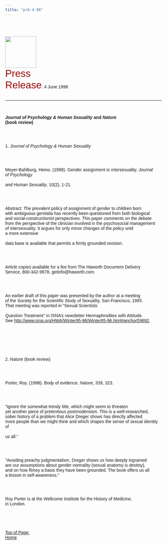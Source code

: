 ```yaml
---
title: "pr6-4-98"
---
```


<br><br>

<IMG SRC="/img/logo100.gif" HEIGHT="101" WIDTH="100" NATURALSIZEFLAG="0" ALIGN="BOTTOM" /> <br> <FONT FACE="Arial,Helvetica"><FONT COLOR="#990000" SIZE="+3">Press<br>Release</FONT>: 4 June 1998<A NAME="top"></A> <BR /><br>

<HR ALIGN="LEFT" />

<BR /><br><B><I>Journal of Psychology & Human Sexuality</I> and <I>Nature</I><br>(book review)</B></P><br><br>

<P>
  1. <I>Journal of Psychology & Human Sexuality</I>
</P><br><br>

<P>
  Meyer-Bahlburg, Heino. (1998). Gender assignment in intersexuality. <I>Journal<br>of Psychology</I> <BR /><br><I>and Human Sexuality</I>, 10(2), 1-21.
</P><br><br>

<P>
  Abstract: The prevalent policy of assignment of gender to children born<br>with ambiguous genitalia has recently been questioned from both biological<br>and social-constructionist perspectives. This paper comments on the debate<br>from the perspective of the clinician involved in the psychosocial management<br>of intersexuality. It argues for only minor changes of the policy until<br>a more extensive <BR /><br>data base is available that permits a firmly grounded revision.
</P><br><br>

<P>
  Article copies available for a fee from The Haworth Document Delivery<br>Service, 800-342-9678, getinfo@haworth.com.
</P><br><br>

<P>
  An earlier draft of this paper was presented by the author at a meeting<br>of the Society for the Scientific Study of Sexuality, San Francisco, 1995.<br>That meeting was reported in "Sexual Scientists <BR /><br> Question Treatment" in <span class="caps">ISNA</span>&#8217;s newsletter Hermaphrodites with Attitude. <br> See <A HREF="http://www.isna.org/newsletter/winter95-96/winter95-96.html#anchor59692">http://www.isna.org/HWA/Winter95-96/Winter95-96.html#anchor59692</A>. <br> <BR /><br>&nbsp;
</P><br><br>

<P>
  2. Nature (book review)
</P><br><br>

<P>
  Porter, Roy. (1998). Body of evidence. <I>Nature</I>, 339, 323.
</P><br><br>

<P>
  "Ignore the somewhat trendy title, which might seem to threaten<br>yet another piece of pretentious postmodernism. This is a well-researched,<br>sober history of a problem that Alice Dreger shows has directly affected<br>more people than we might think and which shapes the sense of sexual identity<br>of <BR /><br>us all."
</P><br><br>

<P>
  "Avoiding preachy judgmentalism, Dreger shows us how deeply ingrained<br>are our assumptions about gender normality (sexual anatomy is destiny),<br>and on how flimsy a basis they have been grounded. The book offers us all<br>a lesson in self-awareness."
</P><br><br>

<P>
  Roy Porter is at the Wellcome Institute for the History of Medicine,<br>in London.
</P><br><br>

<P>
  &nbsp;&nbsp;&nbsp;&nbsp;&nbsp;&nbsp;&nbsp;&nbsp;&nbsp;&nbsp;&nbsp;&nbsp;&nbsp;&nbsp;&nbsp;&nbsp;&nbsp;&nbsp;&nbsp;&nbsp;&nbsp;&nbsp;&nbsp;&nbsp;&nbsp;&nbsp;&nbsp;&nbsp;&nbsp;&nbsp;&nbsp;&nbsp;&nbsp;&nbsp;&nbsp;&nbsp;&nbsp;&nbsp;&nbsp;&nbsp;&nbsp;&nbsp;&nbsp;&nbsp;&nbsp;&nbsp;<br><A HREF="#top">Top of Page&nbsp;</A>&nbsp;&nbsp;&nbsp;&nbsp;&nbsp;&nbsp;&nbsp;&nbsp;&nbsp;&nbsp;&nbsp;&nbsp;&nbsp;&nbsp;&nbsp;&nbsp;&nbsp;&nbsp;&nbsp;&nbsp;&nbsp;&nbsp;&nbsp;&nbsp;&nbsp;&nbsp;<br><A HREF="http://www.isna.org/">Home</A> <BR /><br>&nbsp; <BR /><br>&nbsp; <BR /><br><FONT FACE="Arial,Helvetica">&nbsp;<br>